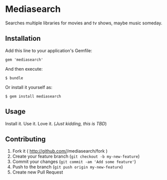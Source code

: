 # Mediasearch

Searches multiple libraries for movies and tv shows, maybe music someday.

## Installation

Add this line to your application's Gemfile:

    gem 'mediasearch'

And then execute:

    $ bundle

Or install it yourself as:

    $ gem install mediasearch

## Usage

Install it. Use it. Love it. (*Just kidding, this is TBD*)

## Contributing

1. Fork it ( http://github.com/<my-github-username>/mediasearch/fork )
2. Create your feature branch (`git checkout -b my-new-feature`)
3. Commit your changes (`git commit -am 'Add some feature'`)
4. Push to the branch (`git push origin my-new-feature`)
5. Create new Pull Request
